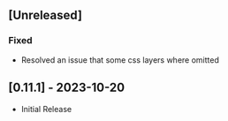 ## [Unreleased]

### Fixed
- Resolved an issue that some css layers where omitted

## [0.11.1] - 2023-10-20
- Initial Release